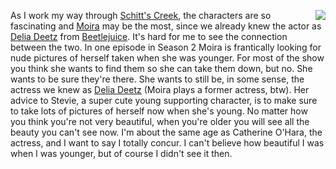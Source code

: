 <img src="http://scripting.com/images/2020/08/08/deliaDeetz.png" border="0" align="right">As I work my way through <a href="http://scripting.com/2020/08/03.html#a155126">Schitt's Creek</a>, the characters are so fascinating and <a href="https://en.wikipedia.org/wiki/Moira_Rose">Moira</a> may be the most, since we already knew the actor as <a href="https://www.syfy.com/syfywire/in-defense-of-beetlejuices-delia-deetz">Delia Deetz</a> from <a href="https://en.wikipedia.org/wiki/Beetlejuice">Beetlejuice</a>. It's hard for me to see the connection between the two. In one episode in Season 2 Moira is frantically looking for nude pictures of herself taken when she was younger. For most of the show you think she wants to find them so she can take them down, but no. She wants to be sure they're there. She wants to still be, in some sense, the actress we knew as <a href="https://duckduckgo.com/?q=delia+deetz&t=hx&iax=images&ia=images">Delia Deetz</a> (Moira plays a former actress, btw). Her advice to Stevie, a super cute young supporting character, is to make sure to take lots of pictures of herself now when she's young. No matter how you think you're not very beautiful, when you're older you will see all the beauty you can't see now. I'm about the same age as Catherine O'Hara, the actress, and I want to say I totally concur. I can't believe how beautiful I was when I was younger, but of course I didn't see it then. 
